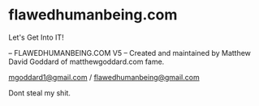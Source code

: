 # flawedhumanbeing.com

Let's Get Into IT!

– FLAWEDHUMANBEING.COM V5 –
Created and maintained by Matthew David Goddard of matthewgoddard.com fame.

mgoddard1@gmail.com / flawedhumanbeing@gmail.com

Dont steal my shit.


 
